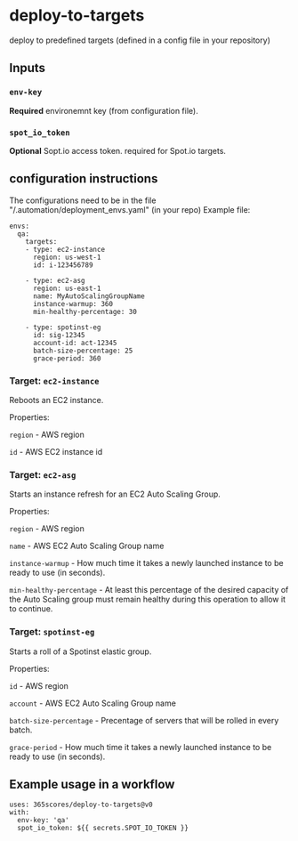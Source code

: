 # deploy-to-targets
deploy to predefined targets (defined in a config file in your repository)

## Inputs

### `env-key`

**Required** environemnt key (from configuration file).

### `spot_io_token`

**Optional** Sopt.io access token. required for Spot.io targets.

## configuration instructions
The configurations need to be in the file "/.automation/deployment_envs.yaml" (in your repo)
Example file:
```
envs:  
  qa:
    targets:
    - type: ec2-instance
      region: us-west-1
      id: i-123456789
      
    - type: ec2-asg
      region: us-east-1
      name: MyAutoScalingGroupName
      instance-warmup: 360
      min-healthy-percentage: 30
      
    - type: spotinst-eg
      id: sig-12345
      account-id: act-12345
      batch-size-percentage: 25
      grace-period: 360
```

### Target: `ec2-instance`

Reboots an EC2 instance.

Properties:

`region` - AWS region

`id` - AWS EC2 instance id

### Target: `ec2-asg`

Starts an instance refresh for an EC2 Auto Scaling Group.

Properties:

`region` - AWS region

`name` - AWS EC2 Auto Scaling Group name

`instance-warmup` - How much time it takes a newly launched instance to be ready to use (in seconds).

`min-healthy-percentage` - At least this percentage of the desired capacity of the Auto Scaling group must remain healthy during this operation to allow it to continue.

### Target: `spotinst-eg`

Starts a roll of a Spotinst elastic group.

Properties:

`id` - AWS region

`account` - AWS EC2 Auto Scaling Group name

`batch-size-percentage` - Precentage of servers that will be rolled in every batch.

`grace-period` - How much time it takes a newly launched instance to be ready to use (in seconds).

## Example usage in a workflow

```
uses: 365scores/deploy-to-targets@v0
with:
  env-key: 'qa'
  spot_io_token: ${{ secrets.SPOT_IO_TOKEN }}
```
